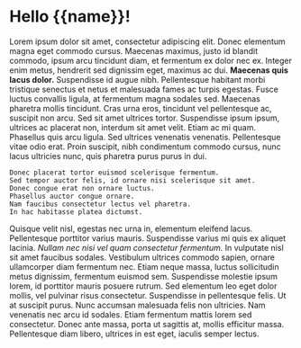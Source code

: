 # Hello {{name}}!

Lorem ipsum dolor sit amet, consectetur adipiscing elit. Donec elementum magna eget commodo cursus. Maecenas maximus, justo id blandit commodo, ipsum arcu tincidunt diam, et fermentum ex dolor nec ex. Integer enim metus, hendrerit sed dignissim eget, maximus ac dui. **Maecenas quis lacus dolor.** Suspendisse id augue nibh. Pellentesque habitant morbi tristique senectus et netus et malesuada fames ac turpis egestas. Fusce luctus convallis ligula, at fermentum magna sodales sed. Maecenas pharetra mollis tincidunt. Cras urna eros, tincidunt vel pellentesque ac, suscipit non arcu. Sed sit amet ultrices tortor. Suspendisse ipsum ipsum, ultrices ac placerat non, interdum sit amet velit. Etiam ac mi quam. Phasellus quis arcu ligula. Sed ultrices venenatis venenatis. Pellentesque vitae odio erat. Proin suscipit, nibh condimentum commodo cursus, nunc lacus ultricies nunc, quis pharetra purus purus in dui.

    Donec placerat tortor euismod scelerisque fermentum. 
    Sed tempor auctor felis, id ornare nisi scelerisque sit amet. 
    Donec congue erat non ornare luctus. 
    Phasellus auctor congue ornare. 
    Nam faucibus consectetur lectus vel pharetra. 
    In hac habitasse platea dictumst. 

Quisque velit nisl, egestas nec urna in, elementum eleifend lacus. Pellentesque porttitor varius mauris. Suspendisse varius mi quis ex aliquet lacinia. _Nullam nec nisi vel quam consectetur fermentum._ In vulputate nisl sit amet faucibus sodales. Vestibulum ultrices commodo sapien, ornare ullamcorper diam fermentum nec. Etiam neque massa, luctus sollicitudin metus dignissim, fermentum euismod sem. Suspendisse molestie ipsum lorem, id porttitor mauris posuere rutrum. Sed elementum leo eget dolor mollis, vel pulvinar risus consectetur. Suspendisse in pellentesque felis. Ut at suscipit purus. Nunc accumsan malesuada felis non ultricies. Nam venenatis nec arcu id sodales. Etiam fermentum mattis lorem sed consectetur. Donec ante massa, porta ut sagittis at, mollis efficitur massa. Pellentesque diam libero, ultrices in est eget, iaculis semper lectus.
